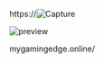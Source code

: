 https://![Capture](https://github.com/user-attachments/assets/b627b39f-8c76-4e8b-b517-a3af21f98285)

![preview](https://github.com/user-attachments/assets/95248454-fc4b-4fbc-b07e-a6b99b6f7701)


mygamingedge.online/

